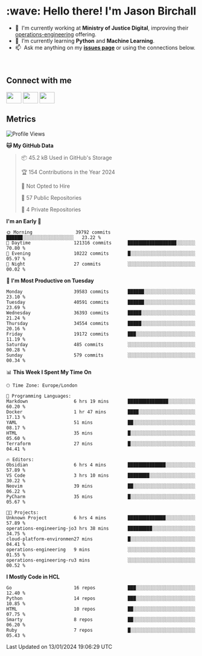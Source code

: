 <h1 align="left" id="jason-title">:wave: Hello there! I'm Jason Birchall</h1>

- :office: &nbsp;I'm currently working at **Ministry of Justice Digital**, improving their [operations-engineering](https://github.com/ministryofjustice/operations-engineering) offering.
- :seedling: &nbsp;I’m currently learning **Python** and **Machine Learning**.
- :mailbox: &nbsp;Ask me anything on my **[issues page]** or using the connections below.


<br>

<h2>Connect with me</h2>
<p>
<a href="https://twitter.com/jsonBirchall" target="blank"><img align="center" src="https://cdn.jsdelivr.net/npm/simple-icons@3.0.1/icons/twitter.svg" alt="" height="30" width="40" /></a>
<a href="https://keybase.io/json0" target="blank"><img align="center" src="https://cdn.jsdelivr.net/npm/simple-icons@3.0.1/icons/keybase.svg" alt="" height="30" width="40" /></a>
<a href="https://www.reddit.com/user/kakorate" target="blank"><img align="center" src="https://cdn.jsdelivr.net/npm/simple-icons@3.0.1/icons/reddit.svg" alt="" height="30" width="40" /></a>
</p>

<h2>Metrics</h2>

<!--START_SECTION:waka-->
![Profile Views](http://img.shields.io/badge/Profile%20Views-0-blue)

**🐱 My GitHub Data** 

> 📦 45.2 kB Used in GitHub's Storage 
 > 
> 🏆 154 Contributions in the Year 2024
 > 
> 🚫 Not Opted to Hire
 > 
> 📜 57 Public Repositories 
 > 
> 🔑 4 Private Repositories 
 > 
**I'm an Early 🐤** 

```text
🌞 Morning                39792 commits       ██████░░░░░░░░░░░░░░░░░░░   23.22 % 
🌆 Daytime                121316 commits      ██████████████████░░░░░░░   70.80 % 
🌃 Evening                10222 commits       █░░░░░░░░░░░░░░░░░░░░░░░░   05.97 % 
🌙 Night                  27 commits          ░░░░░░░░░░░░░░░░░░░░░░░░░   00.02 % 
```
📅 **I'm Most Productive on Tuesday** 

```text
Monday                   39583 commits       ██████░░░░░░░░░░░░░░░░░░░   23.10 % 
Tuesday                  40591 commits       ██████░░░░░░░░░░░░░░░░░░░   23.69 % 
Wednesday                36393 commits       █████░░░░░░░░░░░░░░░░░░░░   21.24 % 
Thursday                 34554 commits       █████░░░░░░░░░░░░░░░░░░░░   20.16 % 
Friday                   19172 commits       ███░░░░░░░░░░░░░░░░░░░░░░   11.19 % 
Saturday                 485 commits         ░░░░░░░░░░░░░░░░░░░░░░░░░   00.28 % 
Sunday                   579 commits         ░░░░░░░░░░░░░░░░░░░░░░░░░   00.34 % 
```


📊 **This Week I Spent My Time On** 

```text
🕑︎ Time Zone: Europe/London

💬 Programming Languages: 
Markdown                 6 hrs 19 mins       ███████████████░░░░░░░░░░   60.20 % 
Docker                   1 hr 47 mins        ████░░░░░░░░░░░░░░░░░░░░░   17.13 % 
YAML                     51 mins             ██░░░░░░░░░░░░░░░░░░░░░░░   08.17 % 
HTML                     35 mins             █░░░░░░░░░░░░░░░░░░░░░░░░   05.60 % 
Terraform                27 mins             █░░░░░░░░░░░░░░░░░░░░░░░░   04.41 % 

🔥 Editors: 
Obsidian                 6 hrs 4 mins        ██████████████░░░░░░░░░░░   57.89 % 
VS Code                  3 hrs 10 mins       ████████░░░░░░░░░░░░░░░░░   30.22 % 
Neovim                   39 mins             ██░░░░░░░░░░░░░░░░░░░░░░░   06.22 % 
PyCharm                  35 mins             █░░░░░░░░░░░░░░░░░░░░░░░░   05.67 % 

🐱‍💻 Projects: 
Unknown Project          6 hrs 4 mins        ██████████████░░░░░░░░░░░   57.89 % 
operations-engineering-jo3 hrs 38 mins       █████████░░░░░░░░░░░░░░░░   34.75 % 
cloud-platform-environmen27 mins             █░░░░░░░░░░░░░░░░░░░░░░░░   04.41 % 
operations-engineering   9 mins              ░░░░░░░░░░░░░░░░░░░░░░░░░   01.55 % 
operations-engineering-ru3 mins              ░░░░░░░░░░░░░░░░░░░░░░░░░   00.52 % 
```

**I Mostly Code in HCL** 

```text
Go                       16 repos            ███░░░░░░░░░░░░░░░░░░░░░░   12.40 % 
Python                   14 repos            ███░░░░░░░░░░░░░░░░░░░░░░   10.85 % 
HTML                     10 repos            ██░░░░░░░░░░░░░░░░░░░░░░░   07.75 % 
Smarty                   8 repos             ██░░░░░░░░░░░░░░░░░░░░░░░   06.20 % 
Ruby                     7 repos             █░░░░░░░░░░░░░░░░░░░░░░░░   05.43 % 
```




 Last Updated on 13/01/2024 19:06:29 UTC
<!--END_SECTION:waka-->

<!-- links -->

[issues page]: https://github.com/jasonBirchall/jasonBirchall/issues "jasonBirchall/issues"
